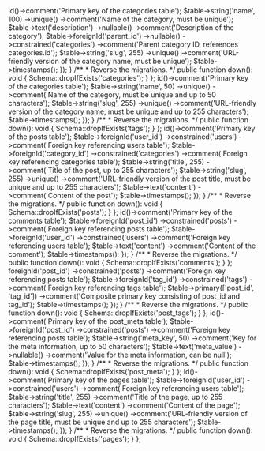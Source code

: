 <?php

use Illuminate\Database\Migrations\Migration;
use Illuminate\Database\Schema\Blueprint;
use Illuminate\Support\Facades\Schema;

return new class extends Migration
{
    /**
     * Run the migrations.
     */
    public function up(): void
    {
        Schema::create('categories', function (Blueprint $table) {
            $table->id()->comment('Primary key of the categories table');
            $table->string('name', 100)
                  ->unique()
                  ->comment('Name of the category, must be unique');
            $table->text('description')
                  ->nullable()
                  ->comment('Description of the category');
            $table->foreignId('parent_id')
                  ->nullable()
                  ->constrained('categories')
                  ->comment('Parent category ID, references categories.id');
            $table->string('slug', 255)
                  ->unique()
                  ->comment('URL-friendly version of the category name, must be unique');
            $table->timestamps();

        });
    }

    /**
     * Reverse the migrations.
     */
    public function down(): void
    {
        Schema::dropIfExists('categories');
    }
};


<?php

use Illuminate\Database\Migrations\Migration;
use Illuminate\Database\Schema\Blueprint;
use Illuminate\Support\Facades\Schema;

return new class extends Migration
{
    /**
     * Run the migrations.
     */
    public function up(): void
    {
        Schema::create('tags', function (Blueprint $table) {
            $table->id()->comment('Primary key of the categories table');
            $table->string('name', 50)
                  ->unique()
                  ->comment('Name of the category, must be unique and up to 50 characters');
            $table->string('slug', 255)
                  ->unique()
                  ->comment('URL-friendly version of the category name, must be unique and up to 255 characters');
            $table->timestamps();

        });
    }

    /**
     * Reverse the migrations.
     */
    public function down(): void
    {
        Schema::dropIfExists('tags');
    }
};
<?php

use Illuminate\Database\Migrations\Migration;
use Illuminate\Database\Schema\Blueprint;
use Illuminate\Support\Facades\Schema;

return new class extends Migration
{
    /**
     * Run the migrations.
     */
    public function up(): void
    {
        Schema::create('posts', function (Blueprint $table) {
            $table->id()->comment('Primary key of the posts table');
            $table->foreignId('user_id')
                  ->constrained('users')
                  ->comment('Foreign key referencing users table');
            $table->foreignId('category_id')
                  ->constrained('categories')
                  ->comment('Foreign key referencing categories table');
            $table->string('title', 255)
                  ->comment('Title of the post, up to 255 characters');
            $table->string('slug', 255)
                  ->unique()
                  ->comment('URL-friendly version of the post title, must be unique and up to 255 characters');
            $table->text('content')
                  ->comment('Content of the post');
            $table->timestamps();

        });
    }

    /**
     * Reverse the migrations.
     */
    public function down(): void
    {
        Schema::dropIfExists('posts');
    }
};
<?php

use Illuminate\Database\Migrations\Migration;
use Illuminate\Database\Schema\Blueprint;
use Illuminate\Support\Facades\Schema;

return new class extends Migration
{
    /**
     * Run the migrations.
     */
    public function up(): void
    {
        Schema::create('comments', function (Blueprint $table) {
            $table->id()->comment('Primary key of the comments table');
            $table->foreignId('post_id')
                  ->constrained('posts')
                  ->comment('Foreign key referencing posts table');
            $table->foreignId('user_id')
                  ->constrained('users')
                  ->comment('Foreign key referencing users table');
            $table->text('content')
                  ->comment('Content of the comment');
            $table->timestamps();
        });
    }

    /**
     * Reverse the migrations.
     */
    public function down(): void
    {
        Schema::dropIfExists('comments');
    }
};
<?php

use Illuminate\Database\Migrations\Migration;
use Illuminate\Database\Schema\Blueprint;
use Illuminate\Support\Facades\Schema;

return new class extends Migration
{
    /**
     * Run the migrations.
     */
    public function up(): void
    {
        Schema::create('post_tags', function (Blueprint $table) {
            $table->foreignId('post_id')
            ->constrained('posts')
            ->comment('Foreign key referencing posts table');
      $table->foreignId('tag_id')
            ->constrained('tags')
            ->comment('Foreign key referencing tags table');
      $table->primary(['post_id', 'tag_id'])
            ->comment('Composite primary key consisting of post_id and tag_id');
            $table->timestamps();
        });
    }

    /**
     * Reverse the migrations.
     */
    public function down(): void
    {
        Schema::dropIfExists('post_tags');
    }
};
<?php

use Illuminate\Database\Migrations\Migration;
use Illuminate\Database\Schema\Blueprint;
use Illuminate\Support\Facades\Schema;

return new class extends Migration
{
    /**
     * Run the migrations.
     */
    public function up(): void
    {
        Schema::create('post_meta', function (Blueprint $table) {
            $table->id()->comment('Primary key of the post_meta table');
            $table->foreignId('post_id')
                  ->constrained('posts')
                  ->comment('Foreign key referencing posts table');
            $table->string('meta_key', 50)
                  ->comment('Key for the meta information, up to 50 characters');
            $table->text('meta_value')
                  ->nullable()
                  ->comment('Value for the meta information, can be null');
            $table->timestamps();
        });
    }

    /**
     * Reverse the migrations.
     */
    public function down(): void
    {
        Schema::dropIfExists('post_meta');
    }
};
<?php

use Illuminate\Database\Migrations\Migration;
use Illuminate\Database\Schema\Blueprint;
use Illuminate\Support\Facades\Schema;

return new class extends Migration
{
    /**
     * Run the migrations.
     */
    public function up(): void
    {
        Schema::create('pages', function (Blueprint $table) {
            $table->id()->comment('Primary key of the pages table');
            $table->foreignId('user_id')
                  ->constrained('users')
                  ->comment('Foreign key referencing users table');
            $table->string('title', 255)
                  ->comment('Title of the page, up to 255 characters');
            $table->text('content')
                  ->comment('Content of the page');
            $table->string('slug', 255)
                  ->unique()
                  ->comment('URL-friendly version of the page title, must be unique and up to 255 characters');

            $table->timestamps();
        });
    }

    /**
     * Reverse the migrations.
     */
    public function down(): void
    {
        Schema::dropIfExists('pages');
    }
};
